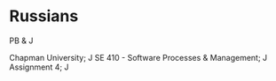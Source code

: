 # Russians
PB &amp; J

Chapman University; J 
SE 410 - Software Processes &amp; Management; J
Assignment 4; J
